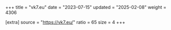 +++
title = "vk7.eu"
date = "2023-07-15"
updated = "2025-02-08"
weight = 4306

[extra]
source = "https://vk7.eu/"
ratio = 65
size = 4
+++
